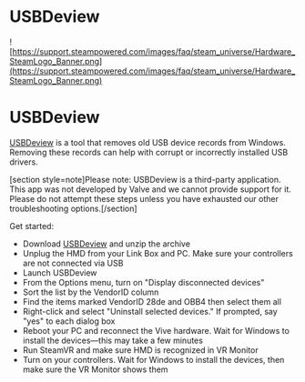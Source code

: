 # USBDeview

![https://support.steampowered.com/images/faq/steam_universe/Hardware_SteamLogo_Banner.png](https://support.steampowered.com/images/faq/steam_universe/Hardware_SteamLogo_Banner.png)  
  
    
  
 # USBDeview
[USBDeview](http://www.nirsoft.net/utils/usb_devices_view.html) is a tool that removes old USB device records from Windows. Removing these records can help with corrupt or incorrectly installed USB drivers.  
  
[section style=note]Please note: USBDeview is a third-party application. This app was not developed by Valve and we cannot provide support for it. Please do not attempt these steps unless you have exhausted our other troubleshooting options.[/section]  
  
Get started:  
  

* Download [USBDeview](http://www.nirsoft.net/utils/usb_devices_view.html) and unzip the archive
* Unplug the HMD from your Link Box and PC. Make sure your controllers are not connected via USB
* Launch USBDeview
* From the Options menu, turn on "Display disconnected devices"
* Sort the list by the VendorID column
* Find the items marked VendorID 28de and OBB4 then select them all
* Right-click and select "Uninstall selected devices." If prompted, say "yes" to each dialog box
* Reboot your PC and reconnect the Vive hardware. Wait for Windows to install the devices—this may take a few minutes
* Run SteamVR and make sure HMD is recognized in VR Monitor
* Turn on your controllers. Wait for Windows to install the devices, then make sure the VR Monitor shows them

  
  
